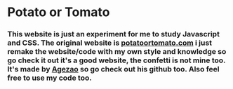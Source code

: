 # Potato or Tomato

<h3>This website is just an experiment for me to study Javascript and CSS.
The original website is <a href="https://potatoortomato.com">potatoortomato.com</a> i just remake the website/code with my own style and knowledge so go check it out it's a good website, the confetti is not mine too. It's made by <a href="https://github.com/Agezao">Agezao</a> so go check out his github too.
Also feel free to use my code too.</h3>
